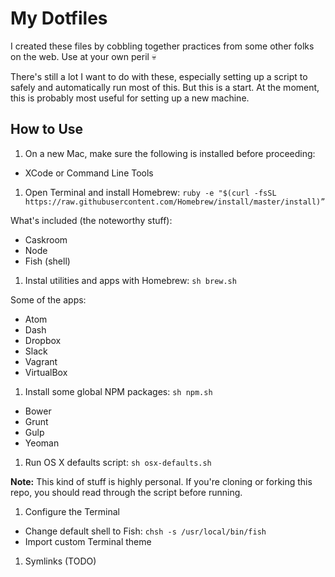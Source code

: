 # My Dotfiles

I created these files by cobbling together practices from some other folks on the web. Use at your own peril 💀

There's still a lot I want to do with these, especially setting up a script to safely and automatically run most of this. But this is a start. At the moment, this is probably most useful for setting up a new machine.

## How to Use

1. On a new Mac, make sure the following is installed before proceeding:

  - XCode or Command Line Tools

1. Open Terminal and install Homebrew: `ruby -e "$(curl -fsSL https://raw.githubusercontent.com/Homebrew/install/master/install)”`

  What's included (the noteworthy stuff):

  - Caskroom
  - Node
  - Fish (shell)

1. Instal utilities and apps with Homebrew: `sh brew.sh`

  Some of the apps:

  - Atom
  - Dash
  - Dropbox
  - Slack
  - Vagrant
  - VirtualBox

1. Install some global NPM packages: `sh npm.sh`

- Bower
- Grunt
- Gulp
- Yeoman

1. Run OS X defaults script: `sh osx-defaults.sh`

  **Note:** This kind of stuff is highly personal. If you're cloning or forking this repo, you should read through the script before running.

1. Configure the Terminal

  - Change default shell to Fish: `chsh -s /usr/local/bin/fish`
  - Import custom Terminal theme

1. Symlinks (TODO)
